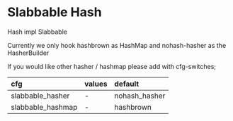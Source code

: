 # Slabbable Hash

Hash impl Slabbable

Currently we only hook hashbrown as HashMap and nohash-hasher as the HasherBuilder

If you would like other hasher / hashmap please add with cfg-switches;

| cfg               | values | default       |
| :---              | :---   | :---          |
| slabbable_hasher  | -      | nohash_hasher |
| slabbable_hashmap | -      | hashbrown     |
